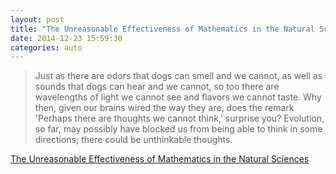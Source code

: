 ```yaml
---
layout: post
title: "The Unreasonable Effectiveness of Mathematics in the Natural Sciences"
date: 2014-12-23 15:59:30
categories: auto
---
```


> Just as there are odors that dogs can smell and we cannot, as well as sounds that dogs can hear and we cannot, so too there are wavelengths of light we cannot see and flavors we cannot taste. Why then, given our brains wired the way they are, does the remark 'Perhaps there are thoughts we cannot think,' surprise you? Evolution, so far, may possibly have blocked us from being able to think in some directions; there could be unthinkable thoughts.

 <!-- --> 

[The Unreasonable Effectiveness of Mathematics in the Natural Sciences](https://www.dartmouth.edu/~matc/MathDrama/reading/Hamming.html)